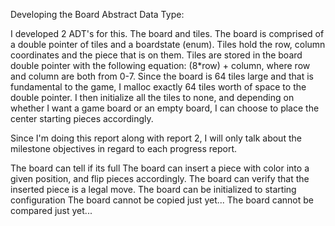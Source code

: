 Developing the Board Abstract Data Type:

I developed 2 ADT's for this. The board and tiles. The board is comprised of a double pointer of tiles and a boardstate (enum). Tiles hold the row, column coordinates and the piece that is on them. Tiles are stored in the board double pointer with the following equation: (8*row) + column, where row and column are both from 0-7. Since the board is 64 tiles large and that is fundamental to the game, I malloc exactly 64 tiles worth of space to the double pointer. I then initialize all the tiles to none, and depending on whether I want a game board or an empty board, I can choose to place the center starting pieces accordingly. 

Since I'm doing this report along with report 2, I will only talk about the milestone objectives in regard to each progress report. 

The board can tell if its full
The board can insert a piece with color into a given position, and flip pieces accordingly. 
The board can verify that the inserted piece is a legal move.
The board can be initialized to starting configuration
The board cannot be copied just yet...
The board cannot be compared just yet...

